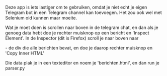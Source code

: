 Deze app is iets lastiger om te gebruiken, omdat je niet echt je eigen Telegram bot
in een Telegram channel kan toevoegen. Het zou ook wel met Selenium oid
kunnen maar moeite.

Wat je moet doen is scrollen naar boven in de telegram chat, en dan als je
genoeg data hebt  doe je rechter muisknop op een bericht en 'Inspect Element'. 
In de Inspector (dit is Firefox) scroll je naar boven naar 
<div class="im_history_messages_peer">
- de div die alle berichten bevat, en doe je daarop rechter muisknop en 'Copy
Inner HTML'

Die data plak je in een texteditor en noem je 'berichten.html', en dan run je
parser.py
